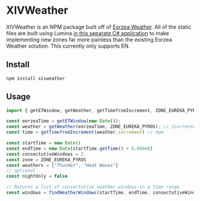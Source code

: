 # XIVWeather
XIVWeather is an NPM package built off of [Eorzea Weather](https://github.com/eorzea-weather/node-eorzea-weather/tree/main). All of the static files are built using Lumina [in this separate C# application](https://github.com/ClassicRagu/WeatherGenerator) to make implementing new zones far more painless than the existing Eorzea Weather solution. This currently only supports EN.

## Install
```npm install xivweather```

## Usage
```js
import { getETWindow, getWeather, getTimefromIncrement, ZONE_EUREKA_PYROS, findWeatherWindows } from "xivweather";

const eorzeaTime = getETWindow(new Date());
const weather = getWeather(eorzeaTime, ZONE_EUREKA_PYROS); // {currentWeather: Umbral Wind, increment: 0}
const time = getTimefromIncrement(weather.increment) // 4pm

const startTime = new Date()
const endTime = new Date(startTime.getTime() + 6.048e8)
const consectutiveWindows = 2
const zone = ZONE_EUREKA_PYROS
const weathers = ["Thunder", "Heat Waves"]
// optional
const nightOnly = false

// Returns a list of consectutive weather windows in a time range
const windows = findWeatherWindows(startTime, endTime, consectutiveWindows, zone, weathers, nightOnly)
```